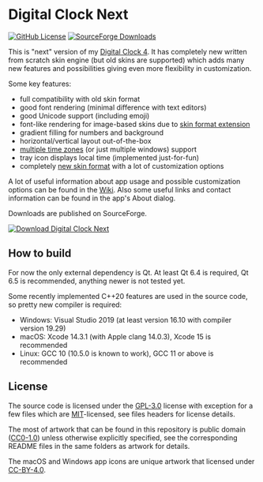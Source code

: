 Digital Clock Next
==================

[![GitHub License](https://img.shields.io/github/license/Kolcha/DigitalClockNext)](https://www.gnu.org/licenses/gpl-3.0.html)
[![SourceForge Downloads](https://img.shields.io/sourceforge/dm/digitalclock4)](https://sourceforge.net/projects/digitalclock4/files/next)

This is "next" version of my [Digital Clock 4](https://github.com/Kolcha/DigitalClock4). It has completely new written from scratch skin engine (but old skins are supported) which adds many new features and possibilities giving even more flexibility in customization.

Some key features:

* full compatibility with old skin format
* good font rendering (minimal difference with text editors)
* good Unicode support (including emoji)
* font-like rendering for image-based skins due to [skin format extension](https://github.com/Kolcha/DigitalClockNext/wiki/Extended-legacy-skin-format)
* gradient filling for numbers and background
* horizontal/vertical layout out-of-the-box
* [multiple time zones](https://github.com/Kolcha/DigitalClockNext/wiki/Multiple-timezones) (or just multiple windows) support
* tray icon displays local time (implemented just-for-fun)
* completely [new skin format](https://github.com/Kolcha/DigitalClockNext/wiki/Modern-skin) with a lot of customization options

A lot of useful information about app usage and possible customization options can be found in the [Wiki](https://github.com/Kolcha/DigitalClockNext/wiki). Also some useful links and contact information can be found in the app's About dialog.

Downloads are published on SourceForge.

[![Download Digital Clock Next](https://a.fsdn.com/con/app/sf-download-button)](https://sourceforge.net/projects/digitalclock4/files/next)

How to build
------------

For now the only external dependency is Qt. At least Qt 6.4 is required, Qt 6.5 is recommended, anything newer is not tested yet.

Some recently implemented C++20 features are used in the source code, so pretty new compiler is required:

* Windows: Visual Studio 2019 (at least version 16.10 with compiler version 19.29)
* macOS: Xcode 14.3.1 (with Apple clang 14.0.3), Xcode 15 is recommended
* Linux: GCC 10 (10.5.0 is known to work), GCC 11 or above is recommended

License
-------

The source code is licensed under the [GPL-3.0](https://www.gnu.org/licenses/gpl-3.0.html) license with exception for a few files which are [MIT](https://opensource.org/license/mit)-licensed, see files headers for license details.

The most of artwork that can be found in this repository is public domain ([CC0-1.0](https://creativecommons.org/publicdomain/zero/1.0/)) unless otherwise explicitly specified, see the corresponding README files in the same folders as artwork for details.

The macOS and Windows app icons are unique artwork that licensed under [CC-BY-4.0](https://creativecommons.org/licenses/by/4.0/).
